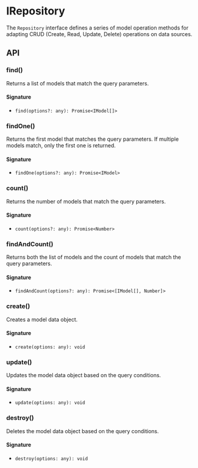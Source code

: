 # IRepository

The `Repository` interface defines a series of model operation methods for adapting CRUD (Create, Read, Update, Delete) operations on data sources.

## API

### find()

Returns a list of models that match the query parameters.

#### Signature

- `find(options?: any): Promise<IModel[]>`

### findOne()

Returns the first model that matches the query parameters. If multiple models match, only the first one is returned.

#### Signature

- `findOne(options?: any): Promise<IModel>`

### count()

Returns the number of models that match the query parameters.

#### Signature

- `count(options?: any): Promise<Number>`

### findAndCount()

Returns both the list of models and the count of models that match the query parameters.

#### Signature

- `findAndCount(options?: any): Promise<[IModel[], Number]>`

### create()

Creates a model data object.

#### Signature

- `create(options: any): void`

### update()

Updates the model data object based on the query conditions.

#### Signature

- `update(options: any): void`

### destroy()

Deletes the model data object based on the query conditions.

#### Signature

- `destroy(options: any): void`